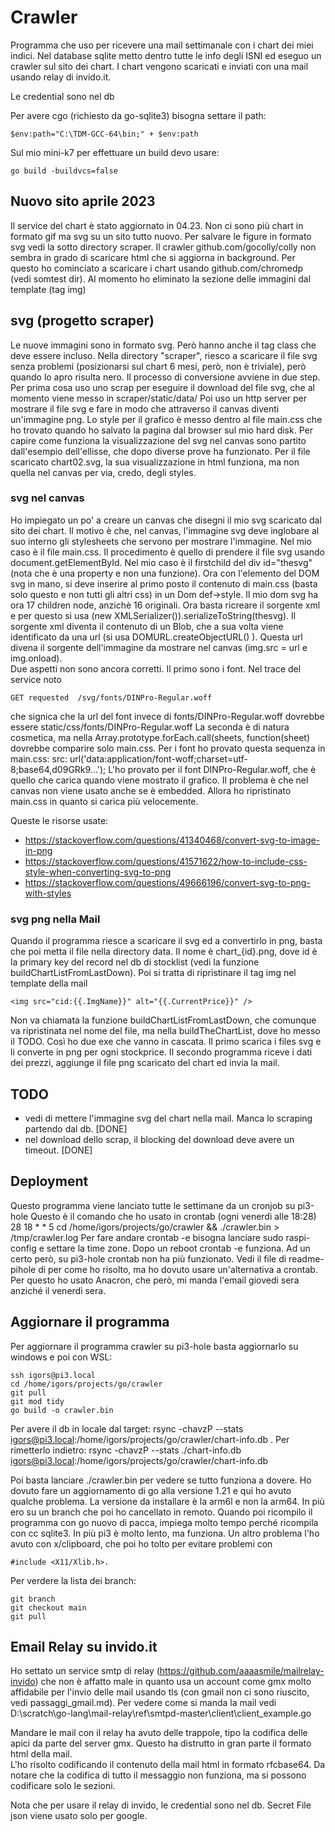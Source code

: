 # Crawler
Programma che uso per ricevere una mail settimanale con i chart dei miei indici.
Nel database sqlite metto dentro tutte le info degli ISNI ed
eseguo un crawler sul sito dei chart. 
I chart vengono scaricati e inviati con una mail usando relay di invido.it.

Le credential sono nel db

Per avere cgo (richiesto da go-sqlite3) bisogna settare il path:

    $env:path="C:\TDM-GCC-64\bin;" + $env:path

Sul mio mini-k7 per effettuare un build devo usare:

	go build -buildvcs=false
	
## Nuovo sito aprile 2023
Il service del chart è stato aggiornato in 04.23. Non ci sono più chart
in formato gif ma svg su un sito tutto nuovo. Per salvare le figure 
in formato svg vedi la sotto directory scraper. Il crawler  github.com/gocolly/colly
non sembra in grado di scaricare html che si aggiorna in background. Per questo
ho cominciato a scaricare i chart usando github.com/chromedp (vedi somtest dir).
Al momento ho eliminato la sezione delle immagini dal template (tag img)

## svg (progetto scraper)
Le nuove immagini sono in formato svg. Però hanno anche il tag class che deve essere
incluso. Nella directory "scraper", riesco a scaricare il file svg senza problemi 
(posizionarsi sul chart 6 mesi, però, non è triviale), però
quando lo apro risulta nero. 
Il processo di conversione avviene in due step. Per prima cosa uso uno scrap per eseguire
il download del file svg, che al momento viene messo in scraper/static/data/
Poi uso un http server per mostrare il file svg e fare in modo che attraverso il canvas diventi
un'immagine png. Lo style per il grafico è messo dentro al file main.css che ho trovato quando
ho salvato la pagina dal browser sul mio hard disk.
Per capire come funziona la visualizzazione del svg nel canvas sono partito dall'esempio dell'ellisse,
che dopo diverse prove ha funzionato. Per il file scaricato chart02.svg, la sua visualizzazione 
in html funziona, ma non quella nel canvas per via, credo, degli styles.

### svg nel canvas
Ho impiegato un po' a creare un canvas che disegni il mio svg scaricato dal sito dei chart.
Il motivo è che, nel canvas, l'immagine svg deve inglobare al suo interno gli stylesheets che
servono per mostrare l'immagine. Nel mio caso è il file main.css. Il procedimento è quello di
prendere il file svg usando document.getElementById. 
Nel mio caso è il firstchild del div id="thesvg" (nota che è una property e non una funzione).
Ora con l'elemento del DOM svg in mano, si deve inserire al primo posto il contenuto di main.css
 (basta solo questo e non tutti gli altri css) in un Dom def->style. Il mio dom svg ha ora 17 children node, anzichè 16 originali. Ora basta ricreare il sorgente xml e per questo si 
 usa (new XMLSerializer()).serializeToString(thesvg). Il sorgente xml diventa il contenuto di
 un Blob, che a sua volta viene identificato da una url (si usa DOMURL.createObjectURL() ).
 Questa url divena il sorgente dell'immagine da mostrare nel canvas (img.src = url e img.onload).  
Due aspetti non sono ancora corretti. Il primo sono i font. Nel trace del service noto

    GET requested  /svg/fonts/DINPro-Regular.woff
che signica che la url del font invece di fonts/DINPro-Regular.woff dovrebbe essere 
static/css/fonts/DINPro-Regular.woff
La seconda è di natura cosmetica, ma nella Array.prototype.forEach.call(sheets, function(sheet)
dovrebbe comparire solo main.css.
Per i font ho provato questa sequenza in main.css:
src: url('data:application/font-woff;charset=utf-8;base64,d09GRk9...');
L'ho provato per il font DINPro-Regular.woff, che è quello che carica quando viene mostrato il grafico. 
Il problema è che nel canvas non viene usato anche se è embedded. Allora ho ripristinato main.css
in quanto si carica più velocemente.

Queste le risorse usate:
- https://stackoverflow.com/questions/41340468/convert-svg-to-image-in-png
- https://stackoverflow.com/questions/41571622/how-to-include-css-style-when-converting-svg-to-png
- https://stackoverflow.com/questions/49666196/convert-svg-to-png-with-styles

### svg png nella Mail
Quando il programma riesce a scaricare il svg ed a convertirlo in png, basta che poi metta
il file nella directory data. Il nome è chart_{id}.png, dove id è la primary key del record nel db di 
stocklist (vedi la funzione buildChartListFromLastDown). Poi si tratta di ripristinare il tag img nel 
template della mail
    
    <img src="cid:{{.ImgName}}" alt="{{.CurrentPrice}}" />
Non va chiamata la funzione buildChartListFromLastDown, che comunque va ripristinata nel nome del file,
ma nella buildTheChartList, dove ho messo il TODO.
Così ho due exe che vanno in cascata. Il primo scarica i files svg e li converte in png per ogni stockprice.
Il secondo programma riceve i dati dei prezzi, aggiunge il file png scaricato del chart ed invia la mail.  

## TODO
 - vedi di mettere l'immagine svg del chart nella mail. Manca lo scraping partendo dal db. [DONE]
 - nel download dello scrap, il blocking del download deve avere un timeout. [DONE] 

## Deployment
Questo programma viene lanciato tutte le settimane da un cronjob su pi3-hole
Questo è il comando che ho usato in crontab (ogni venerdì alle 18:28)
28 18 * * 5  cd /home/igors/projects/go/crawler && ./crawler.bin > /tmp/crawler.log
Per fare andare crontab -e bisogna lanciare sudo raspi-config e settare la time zone.
Dopo un reboot crontab -e funziona. Ad un certo però, su pi3-hole crontab non ha più funzionato.
Vedi il file di readme-pihole di per come ho risolto, ma ho dovuto usare un'alternativa a crontab.
Per questo ho usato Anacron, che però, mi manda l'email giovedi sera anziché il venerdì sera.

## Aggiornare il programma
Per aggiornare il programma crawler su pi3-hole basta aggiornarlo su windows e 
poi con WSL:

    ssh igors@pi3.local
    cd /home/igors/projects/go/crawler
    git pull
    git mod tidy
    go build -o crawler.bin

Per avere il db in locale dal target:
rsync -chavzP --stats igors@pi3.local:/home/igors/projects/go/crawler/chart-info.db . 
Per rimetterlo indietro:
rsync -chavzP --stats ./chart-info.db igors@pi3.local:/home/igors/projects/go/crawler/chart-info.db

Poi basta lanciare ./crawler.bin per vedere se tutto funziona a dovere.
Ho dovuto fare un aggiornamento di go alla versione 1.21 e qui ho avuto qualche problema.
La versione da installare è la arm6l e non la arm64. In più ero su un branch che poi ho cancellato in remoto.
Quando poi ricompilo il programma con go nuovo di pacca, impiega molto tempo perché ricompila con cc sqlite3.
In più pi3 è molto lento, ma funziona.
Un altro problema l'ho avuto con x/clipboard, che poi ho tolto per evitare problemi con 
    
    #include <X11/Xlib.h>.
Per verdere la lista dei branch:

    git branch
    git checkout main
    git pull

## Email Relay su invido.it
Ho settato un service smtp di relay (https://github.com/aaaasmile/mailrelay-invido) che non è affatto male in quanto usa un account come gmx molto affidabile per l'invio delle mail usando tls (con gmail non ci sono riuscito, vedi passaggi_gmail.md).
Per vedere come si manda la mail vedi  
D:\scratch\go-lang\mail-relay\ref\smtpd-master\client\client_example.go

Mandare le mail con il relay ha avuto delle trappole, tipo la codifica
delle apici da parte del server gmx. Questo ha distrutto in gran parte 
il formato html della mail.  
L'ho risolto codificando il contenuto della mail html in formato rfcbase64.
Da notare che la codifica di tutto il messaggio non funziona, ma si possono 
codificare solo le sezioni.

Nota che per usare il relay di invido, le credential sono nel db. Secret File json 
viene usato solo per google.


